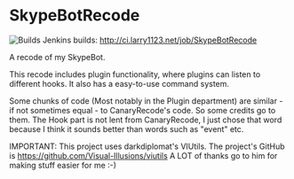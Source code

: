 SkypeBotRecode
==============

![Builds](http://ci.larry1123.net/job/SkypeBotRecode/badge/icon)
Jenkins builds: http://ci.larry1123.net/job/SkypeBotRecode

A recode of my SkypeBot.

This recode includes plugin functionality, where plugins can listen to different hooks. It also has a easy-to-use command system.

Some chunks of code (Most notably in the Plugin department) are similar - if not sometimes equal - to CanaryRecode's code. So some credits go to them. The Hook part is not lent from CanaryRecode, I just chose that word because I think it sounds better than words such as "event" etc.


IMPORTANT:
This project uses darkdiplomat's VIUtils. The project's GitHub is https://github.com/Visual-Illusions/viutils
A LOT of thanks go to him for making stuff easier for me :-)
